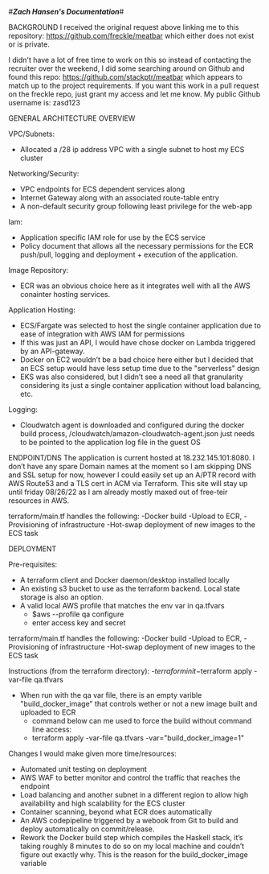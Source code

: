 #*****Zach Hansen's Documentation*****#

BACKGROUND
I received the original request above linking me to this repository: https://github.com/freckle/meatbar which either does not exist or is private. 

I didn't have a lot of free time to work on this so instead of contacting the recruiter over the weekend, I did some searching around on Github and found this repo: https://github.com/stackptr/meatbar which appears to match up to the project requirements.  If you want this work in a pull request on the freckle repo, just grant my access and let me know.
My public Github username is: zasd123


GENERAL ARCHITECTURE OVERVIEW

VPC/Subnets:
- Allocated a /28 ip address VPC with a single subnet to host my ECS cluster

Networking/Security: 
- VPC endpoints for ECS dependent services along 
- Internet Gateway along with an associated route-table entry
- A non-default security group following least privilege for the web-app

Iam:
- Application specific IAM role for use by the ECS service 
- Policy document that allows all the necessary permissions for the ECR push/pull, logging and deployment + execution of the application.

Image Repository:
- ECR was an obvious choice here as it integrates well with all the AWS conainter hosting services. 

Application Hosting:
- ECS/Fargate was selected to host the single container application due to ease of integration with AWS IAM for permissions 
- If this was just an API, I would have chose docker on Lambda triggered by an API-gateway.
- Docker on EC2 wouldn’t be a bad choice here either but I decided that an ECS setup would have less setup time due to the "serverless" design
- EKS was also considered, but I didn’t see a need all that granularity considering its just a single container application without load balancing, etc.

Logging:
- Cloudwatch agent is downloaded and configured during the docker build process,  /cloudwatch/amazon-cloudwatch-agent.json just needs to be pointed to the application log file in the guest OS

ENDPOINT/DNS
The application is current hosted at 18.232.145.101:8080. I don’t have any spare Domain names at the moment so I am skipping DNS and SSL setup for now, however I could easily set up an A/PTR record with AWS Route53 and a TLS cert in ACM via Terraform. This site will stay up until friday 08/26/22 as I am already mostly maxed out of free-teir resources in AWS.

terraform/main.tf handles the following:
-Docker build 
-Upload to ECR, 
-Provisioning of infrastructure
-Hot-swap deployment of new images to the ECS task 

DEPLOYMENT

Pre-requisites:
- A terraform client and Docker daemon/desktop installed locally
- An existing s3 bucket to use as the terraform backend. Local state storage is also an option. 
- A valid local AWS profile that matches the env var in qa.tfvars
    - $aws --profile qa configure 
    - enter access key and secret

terraform/main.tf handles the following:
-Docker build 
-Upload to ECR, 
-Provisioning of infrastructure
-Hot-swap deployment of new images to the ECS task 

Instructions (from the terraform directory):
-$terraform init
-$terraform apply -var-file qa.tfvars
- When run with the qa var file, there is an empty varible "build_docker_image" that controls wether or not a new image built and uploaded to ECR
   - command below can me used to force the build without command line access:
   - terraform apply -var-file qa.tfvars -var="build_docker_image=1"

Changes I would make given more time/resources:
- Automated unit testing on deployment 
- AWS WAF to better monitor and control the traffic that reaches the endpoint
- Load balancing and another subnet in a different region to allow high availability and high scalability for the ECS cluster
- Container scanning, beyond what ECR does automatically
- An AWS codepipeline triggered by a webook from Git to build and deploy automatically on commit/release.
- Rework the Docker build step which compiles the Haskell stack, it’s taking roughly 8 minutes to do so on my local machine and couldn’t figure out exactly why.  This is the reason for the build_docker_image variable
